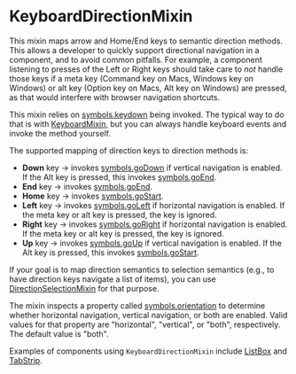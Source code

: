 # KeyboardDirectionMixin

This mixin maps arrow and Home/End keys to semantic direction methods. This
allows a developer to quickly support directional navigation in a component, and
to avoid common pitfalls. For example, a component listening to presses of the
Left or Right keys should take care to _not_ handle those keys if a meta key
(Command key on Macs, Windows key on Windows) or alt key (Option key on Macs,
Alt key on Windows) are pressed, as that would interfere with browser navigation
shortcuts.

This mixin relies on [symbols.keydown](symbols#keydown) being invoked. The
typical  way to do that is with [KeyboardMixin](KeyboardMixin), but you can
always handle keyboard events and invoke the method yourself.

The supported mapping of direction keys to direction methods is:

* **Down** key → invokes [symbols.goDown](symbols#goDown) if vertical navigation
  is enabled. If the Alt key is pressed, this invokes
  [symbols.goEnd](symbols#goEnd).
* **End** key → invokes [symbols.goEnd](symbols#goEnd).
* **Home** key → invokes [symbols.goStart](symbols#goStart).
* **Left** key → invokes [symbols.goLeft](symbols#goLeft) if horizontal
  navigation is enabled. If the meta key or alt key is pressed, the key is
  ignored.
* **Right** key → invokes [symbols.goRight](symbols#goRight) if horizontal
  navigation is enabled. If the meta key or alt key is pressed, the key is
  ignored.
* **Up** key → invokes [symbols.goUp](symbols#goUp) if vertical navigation is
  enabled. If the Alt key is pressed, this invokes
  [symbols.goStart](symbols#goStart).

If your goal is to map direction semantics to selection semantics (e.g., to have
direction keys navigate a list of items), you can use
[DirectionSelectionMixin](DirectionSelectionMixin) for that purpose.

The mixin inspects a property called [symbols.orientation](symbols#orientation)
to determine whether horizontal navigation, vertical navigation, or both are
enabled. Valid values for that property are "horizontal", "vertical", or "both",
respectively. The default value is "both".

Examples of components using `KeyboardDirectionMixin` include [ListBox](ListBox)
and [TabStrip](TabStrip).
